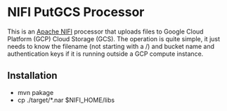 # NIFI PutGCS Processor

This is an [Apache NIFI](https://nifi.apache.org/) processor that uploads files to Google Cloud Platform (GCP) Cloud Storage (GCS). The operation is quite simple, it just needs to know the filename (not starting with a /) and bucket name and authentication keys if it is running outside a GCP compute instance.

## Installation
* mvn pakage
* cp ./target/*.nar $NIFI_HOME/libs
